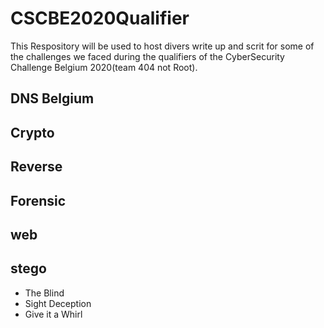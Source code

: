 # CSCBE2020Qualifier

This Respository will be used to host divers write up and scrit for some of the challenges we faced during the qualifiers of the CyberSecurity Challenge Belgium 2020(team 404 not Root).


## DNS Belgium

## Crypto

## Reverse

## Forensic

## web

## stego

- The Blind
- Sight Deception 
- Give it a Whirl
